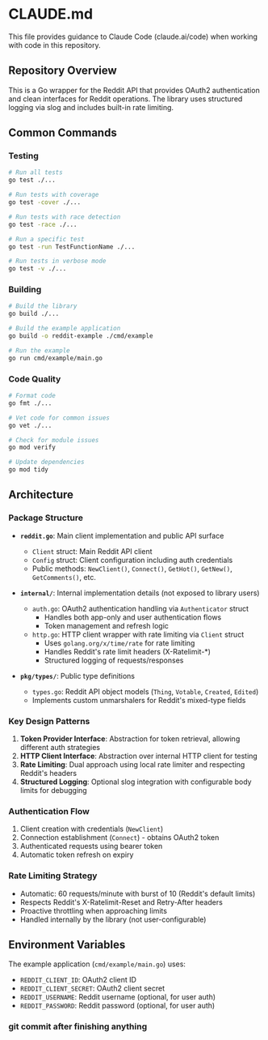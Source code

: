 # CLAUDE.md

This file provides guidance to Claude Code (claude.ai/code) when working with code in this repository.

## Repository Overview

This is a Go wrapper for the Reddit API that provides OAuth2 authentication and clean interfaces for Reddit operations. The library uses structured logging via slog and includes built-in rate limiting.

## Common Commands

### Testing
```bash
# Run all tests
go test ./...

# Run tests with coverage
go test -cover ./...

# Run tests with race detection
go test -race ./...

# Run a specific test
go test -run TestFunctionName ./...

# Run tests in verbose mode
go test -v ./...
```

### Building
```bash
# Build the library
go build ./...

# Build the example application
go build -o reddit-example ./cmd/example

# Run the example
go run cmd/example/main.go
```

### Code Quality
```bash
# Format code
go fmt ./...

# Vet code for common issues
go vet ./...

# Check for module issues
go mod verify

# Update dependencies
go mod tidy
```

## Architecture

### Package Structure
- **`reddit.go`**: Main client implementation and public API surface
  - `Client` struct: Main Reddit API client
  - `Config` struct: Client configuration including auth credentials
  - Public methods: `NewClient()`, `Connect()`, `GetHot()`, `GetNew()`, `GetComments()`, etc.

- **`internal/`**: Internal implementation details (not exposed to library users)
  - `auth.go`: OAuth2 authentication handling via `Authenticator` struct
    - Handles both app-only and user authentication flows
    - Token management and refresh logic
  - `http.go`: HTTP client wrapper with rate limiting via `Client` struct
    - Uses `golang.org/x/time/rate` for rate limiting
    - Handles Reddit's rate limit headers (X-Ratelimit-*)
    - Structured logging of requests/responses

- **`pkg/types/`**: Public type definitions
  - `types.go`: Reddit API object models (`Thing`, `Votable`, `Created`, `Edited`)
  - Implements custom unmarshalers for Reddit's mixed-type fields

### Key Design Patterns

1. **Token Provider Interface**: Abstraction for token retrieval, allowing different auth strategies
2. **HTTP Client Interface**: Abstraction over internal HTTP client for testing
3. **Rate Limiting**: Dual approach using local rate limiter and respecting Reddit's headers
4. **Structured Logging**: Optional slog integration with configurable body limits for debugging

### Authentication Flow
1. Client creation with credentials (`NewClient`)
2. Connection establishment (`Connect`) - obtains OAuth2 token
3. Authenticated requests using bearer token
4. Automatic token refresh on expiry

### Rate Limiting Strategy
- Automatic: 60 requests/minute with burst of 10 (Reddit's default limits)
- Respects Reddit's X-Ratelimit-Reset and Retry-After headers
- Proactive throttling when approaching limits
- Handled internally by the library (not user-configurable)

## Environment Variables

The example application (`cmd/example/main.go`) uses:
- `REDDIT_CLIENT_ID`: OAuth2 client ID
- `REDDIT_CLIENT_SECRET`: OAuth2 client secret
- `REDDIT_USERNAME`: Reddit username (optional, for user auth)
- `REDDIT_PASSWORD`: Reddit password (optional, for user auth)
### git commit after finishing anything ###